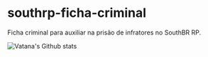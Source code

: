 # southrp-ficha-criminal
Ficha criminal para auxiliar na prisão de infratores no SouthBR RP.

![Vatana's Github stats](https://github-readme-stats.vercel.app/api?username=italow6&show_icons=true)
